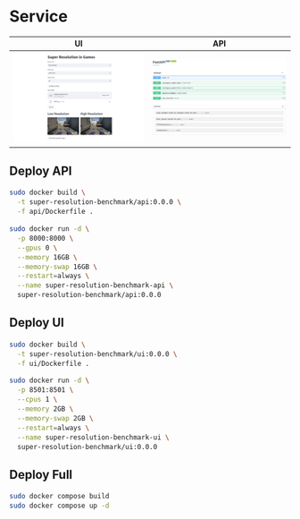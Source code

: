 # Service

|UI                         | API                       |
|:-------------------------:|:-------------------------:|
|![UI](/images/ui.png)      |  ![API](/images/api.png)  |

## Deploy API
```bash
sudo docker build \
  -t super-resolution-benchmark/api:0.0.0 \
  -f api/Dockerfile .
```
```bash
sudo docker run -d \
  -p 8000:8000 \
  --gpus 0 \
  --memory 16GB \
  --memory-swap 16GB \
  --restart=always \
  --name super-resolution-benchmark-api \
  super-resolution-benchmark/api:0.0.0
```

## Deploy UI
```bash
sudo docker build \
  -t super-resolution-benchmark/ui:0.0.0 \
  -f ui/Dockerfile .
```
```bash
sudo docker run -d \
  -p 8501:8501 \
  --cpus 1 \
  --memory 2GB \
  --memory-swap 2GB \
  --restart=always \
  --name super-resolution-benchmark-ui \
  super-resolution-benchmark/ui:0.0.0
```

## Deploy Full
```bash
sudo docker compose build
sudo docker compose up -d
```
